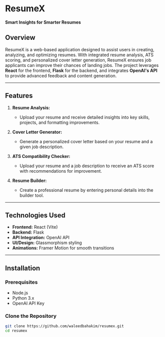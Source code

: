 # **ResumeX**  
**Smart Insights for Smarter Resumes**  

## **Overview**  
ResumeX is a web-based application designed to assist users in creating, analyzing, and optimizing resumes. With integrated resume analysis, ATS scoring, and personalized cover letter generation, ResumeX ensures job applicants can improve their chances of landing jobs. The project leverages **React** for the frontend, **Flask** for the backend, and integrates **OpenAI's API** to provide advanced feedback and content generation.

---

## **Features**  
1. **Resume Analysis:**  
   - Upload your resume and receive detailed insights into key skills, projects, and formatting improvements.  

2. **Cover Letter Generator:**  
   - Generate a personalized cover letter based on your resume and a given job description.  

3. **ATS Compatibility Checker:**  
   - Upload your resume and a job description to receive an ATS score with recommendations for improvement.  

4. **Resume Builder:**  
   - Create a professional resume by entering personal details into the builder tool.  


---

## **Technologies Used**  
- **Frontend:** React (Vite)  
- **Backend:** Flask  
- **API Integration:** OpenAI API  
- **UI/Design:** Glassmorphism styling 
- **Animations:** Framer Motion for smooth transitions  

---

## **Installation**  

### **Prerequisites**  
- Node.js  
- Python 3.x  
- OpenAI API Key  

### **Clone the Repository**  
```bash
git clone https://github.com/waleedbahakim/resumex.git
cd resumex


